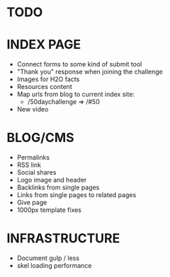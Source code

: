 TODO
========

INDEX PAGE
======
- Connect forms to some kind of submit tool
- "Thank you" response when joining the challenge
- Images for H2O facts
- Resources content
- Map urls from blog to current index site:
	- /50daychallenge => /#50
- New video


BLOG/CMS
======
- Permalinks
- RSS link
- Social shares
- Logo image and header
- Backlinks from single pages
- Links from single pages to related pages
- Give page
- 1000px template fixes


INFRASTRUCTURE
========
- Document gulp / less
- skel loading performance